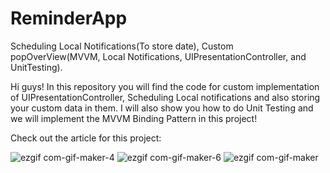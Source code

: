 # ReminderApp
Scheduling Local Notifications(To store date), Custom popOverView(MVVM, Local Notifications, UIPresentationController, and UnitTesting).

Hi guys! In this repository you will find the code for custom implementation of UIPresentationController, Scheduling Local notifications
and also storing your custom data in them. I will also show you how to do Unit Testing and we will implement the MVVM Binding Pattern in this project!

Check out the article for this project: 

![ezgif com-gif-maker-4](https://user-images.githubusercontent.com/36818367/200082433-3455e418-47f6-4d32-9f6a-9616e71b641a.gif)
![ezgif com-gif-maker-6](https://user-images.githubusercontent.com/36818367/200082696-a03bb724-121a-41eb-98a8-126a95a58c0d.gif)
![ezgif com-gif-maker](https://user-images.githubusercontent.com/36818367/200082507-d4b745cc-7dc9-436d-9957-8cad0a2e525f.gif)



